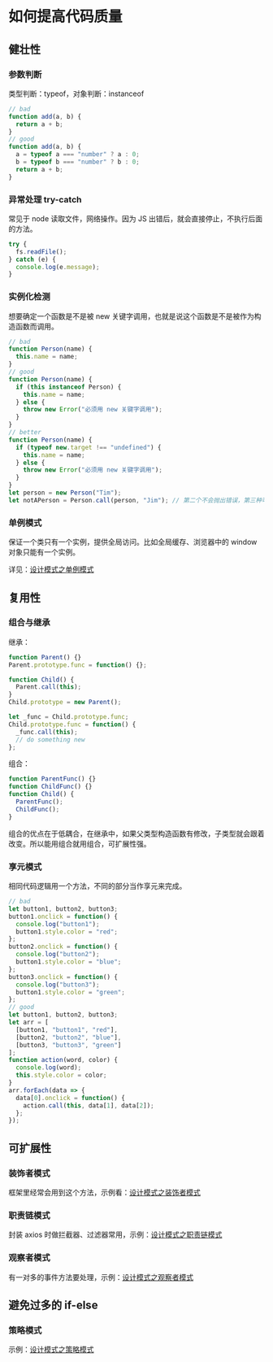 # 如何提高代码质量

## 健壮性

### 参数判断

类型判断：typeof，对象判断：instanceof

```js
// bad
function add(a, b) {
  return a + b;
}
// good
function add(a, b) {
  a = typeof a === "number" ? a : 0;
  b = typeof b === "number" ? b : 0;
  return a + b;
}
```

### 异常处理 try-catch

常见于 node 读取文件，网络操作。因为 JS 出错后，就会直接停止，不执行后面的方法。

```js
try {
  fs.readFile();
} catch (e) {
  console.log(e.message);
}
```

### 实例化检测

想要确定一个函数是不是被 new 关键字调用，也就是说这个函数是不是被作为构造函数而调用。

```js
// bad
function Person(name) {
  this.name = name;
}
// good
function Person(name) {
  if (this instanceof Person) {
    this.name = name;
  } else {
    throw new Error("必须用 new 关键字调用");
  }
}
// better
function Person(name) {
  if (typeof new.target !== "undefined") {
    this.name = name;
  } else {
    throw new Error("必须用 new 关键字调用");
  }
}
let person = new Person("Tim");
let notAPerson = Person.call(person, "Jim"); // 第二个不会抛出错误，第三种可以检测到错误
```

### 单例模式

保证一个类只有一个实例，提供全局访问。比如全局缓存、浏览器中的 window 对象只能有一个实例。

详见：[设计模式之单例模式](/pattern/singleton.md)

## 复用性

### 组合与继承

继承：

```js
function Parent() {}
Parent.prototype.func = function() {};

function Child() {
  Parent.call(this);
}
Child.prototype = new Parent();

let _func = Child.prototype.func;
Child.prototype.func = function() {
  _func.call(this);
  // do something new
};
```

组合：

```js
function ParentFunc() {}
function ChildFunc() {}
function Child() {
  ParentFunc();
  ChildFunc();
}
```

组合的优点在于低耦合，在继承中，如果父类型构造函数有修改，子类型就会跟着改变。所以能用组合就用组合，可扩展性强。

### 享元模式

相同代码逻辑用一个方法，不同的部分当作享元来完成。

```js
// bad
let button1, button2, button3;
button1.onclick = function() {
  console.log("button1");
  button1.style.color = "red";
};
button2.onclick = function() {
  console.log("button2");
  button1.style.color = "blue";
};
button3.onclick = function() {
  console.log("button3");
  button1.style.color = "green";
};
// good
let button1, button2, button3;
let arr = [
  [button1, "button1", "red"],
  [button2, "button2", "blue"],
  [button3, "button3", "green"]
];
function action(word, color) {
  console.log(word);
  this.style.color = color;
}
arr.forEach(data => {
  data[0].onclick = function() {
    action.call(this, data[1], data[2]);
  };
});
```

## 可扩展性

### 装饰者模式

框架里经常会用到这个方法，示例看：[设计模式之装饰者模式](/pattern/decorator.md)

### 职责链模式

封装 axios 时做拦截器、过滤器常用，示例：[设计模式之职责链模式](/pattern/chain.md)

### 观察者模式

有一对多的事件方法要处理，示例：[设计模式之观察者模式](/pattern/observer.md)

## 避免过多的 if-else

### 策略模式

示例：[设计模式之策略模式](/pattern/strategy.md)
